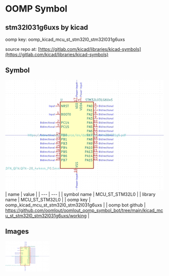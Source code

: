 # OOMP Symbol  
## stm32l031g6uxs  by kicad  
  
oomp key: oomp_kicad_mcu_st_stm32l0_stm32l031g6uxs  
  
source repo at: [https://gitlab.com/kicad/libraries/kicad-symbols](https://gitlab.com/kicad/libraries/kicad-symbols)  
## Symbol  
  
[![working.png](working_600.png)](working.png)  
| name | value | 
| --- | --- | 
| symbol name | MCU_ST_STM32L0 | 
| library name | MCU_ST_STM32L0 | 
| oomp key | oomp_kicad_mcu_st_stm32l0_stm32l031g6uxs | 
| oomp bot github | https://github.com/oomlout/oomlout_oomp_symbol_bot/tree/main/kicad_mcu_st_stm32l0_stm32l031g6uxs/working | 
## Images  
  
[![working.png](working_140.png)](working.png)  

